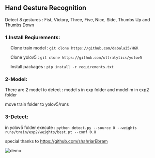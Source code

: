 ## Hand Gesture Recognition

Detect 8 gestures :
Fist, Victory, Three, Five, Nice, Side, Thumbs Up and Thumbs Down

### 1.Install Reqiurements:

&emsp; Clone train model : ```git clone https://github.com/dabala25/HGR```

&emsp; Clone yolov5 : ```git clone https://github.com/ultralytics/yolov5```

&emsp; Install packages : ```pip install -r requirements.txt```

### 2-Model:
There are 2 model to detect : 
model s in exp folder and model m in exp2 folder

move train folder to yolov5/runs

### 3-Detect:
in yolov5 folder execute : ```python detect.py --source 0 --weights runs/train/exp2/weights/best.pt --conf 0.8```

special thanks to https://github.com/shahriarEbram



![demo](https://github.com/dabala25/HGR/assets/155285514/04dae015-cdd9-4c8f-9d89-1975feeb4332)
